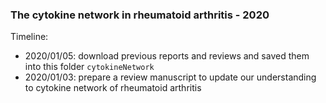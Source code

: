### The cytokine network in rheumatoid arthritis - 2020

Timeline: 

* 2020/01/05: download previous reports and reviews and saved them into this folder `cytokineNetwork`
* 2020/01/03: prepare a review manuscript to update our understanding to cytokine network of rheumatoid arthritis
